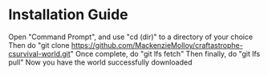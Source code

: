 # Installation Guide
Open "Command Prompt", and use "cd (dir)" to a directory of your choice
Then do "git clone https://github.com/MackenzieMolloy/craftastrophe-csurvival-world.git"
Once complete, do "git lfs fetch"
Then finally, do "git lfs pull"
Now you have the world successfully downloaded
